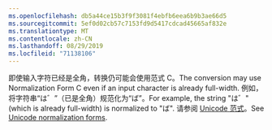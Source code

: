 ```yaml
---
ms.openlocfilehash: db5a44ce15b3f9f3081f4ebfb6eea6b9b3ae66d5
ms.sourcegitcommit: 5ef0d02cb57c7153fd9d5417cdcad45665af832e
ms.translationtype: MT
ms.contentlocale: zh-CN
ms.lasthandoff: 08/29/2019
ms.locfileid: "71138106"
---
```

<span data-ttu-id="58834-101">即使输入字符已经是全角，转换仍可能会使用范式 C。</span><span class="sxs-lookup"><span data-stu-id="58834-101">The conversion may use Normalization Form C even if an input character is already full-width.</span></span> <span data-ttu-id="58834-102">例如，将字符串“は゛”（已是全角）规范化为“ば”。</span><span class="sxs-lookup"><span data-stu-id="58834-102">For example, the string "は゛" (which is already full-width) is normalized to "ば".</span></span> <span data-ttu-id="58834-103">请参阅 [Unicode 范式](https://unicode.org/reports/tr15)。</span><span class="sxs-lookup"><span data-stu-id="58834-103">See [Unicode normalization forms](https://unicode.org/reports/tr15).</span></span>
